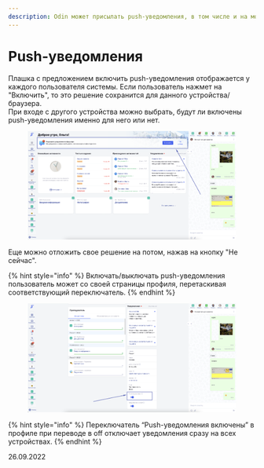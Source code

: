 ```yaml
---
description: Odin может присылать push-уведомления, в том числе и на мобильные
---
```


# Push-уведомления

Плашка с предложением включить push-уведомления отображается у каждого пользователя системы. Если пользователь нажмет на "Включить", то это решение сохранится для данного устройства/браузера.\
При входе с другого устройства можно выбрать, будут ли включены push-уведомления именно для него или нет.&#x20;

<figure><img src="../../.gitbook/assets/image (738).png" alt=""><figcaption></figcaption></figure>

Еще можно отложить свое решение на потом, нажав на кнопку "Не сейчас".&#x20;

{% hint style="info" %}
Включать/выключать push-уведомления пользователь может со своей страницы профиля, перетаскивая соответствующий переключатель.&#x20;
{% endhint %}

<figure><img src="../../.gitbook/assets/image (204).png" alt=""><figcaption></figcaption></figure>

{% hint style="info" %}
Переключатель “Push-уведомления включены” в профиле при переводе в off отключает уведомления сразу на всех устройствах.
{% endhint %}

26.09.2022
